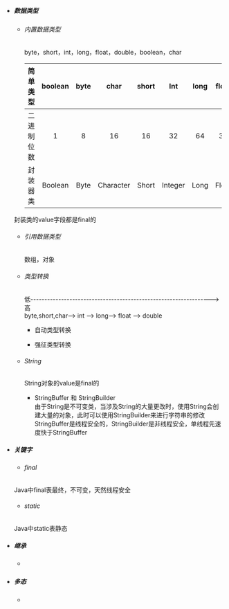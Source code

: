 * ##### 数据类型

  * ###### 内置数据类型

    byte，short，int，long，float，double，boolean，char

    | 简单类型 | boolean | byte | char | short | Int | long | float | double | void |
    | :---: | :---: | :---: | :---: | :---: | :---: | :---: | :---: | :---: | :---: |
    | 二进制位数 | 1 | 8 | 16 | 16 | 32 | 64 | 32 | 64 | -- |
    | 封装器类 | Boolean | Byte | Character | Short | Integer | Long | Float | Double | Void |

  封装类的value字段都是final的

  * ###### 引用数据类型

    数组，对象

  * ###### 类型转换

    低-----------------------------------------------------------------&gt;高  
    byte,short,char—&gt; int —&gt; long—&gt; float —&gt; double

    * 自动类型转换

    * 强征类型转换

  * ###### String

    String对象的value是final的

    *  StringBuffer 和 StringBuilder  
      由于String是不可变类，当涉及String的大量更改时，使用String会创建大量的对象，此时可以使用StringBuilder来进行字符串的修改  
      StringBuffer是线程安全的，StringBuilder是非线程安全，单线程先速度快于StringBuffer

* ##### 关键字

  * ###### final

  Java中final表最终，不可变，天然线程安全

  * ###### static

  Java中static表静态

* ##### 继承

  * ##### 
* ##### 多态

  * ##### 



